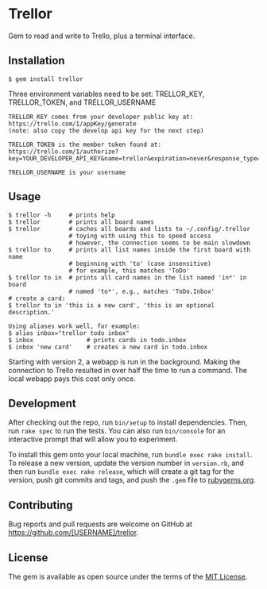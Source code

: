 # Trellor

Gem to read and write to Trello, plus a terminal interface.

## Installation

    $ gem install trellor

Three environment variables need to be set: TRELLOR_KEY, TRELLOR_TOKEN,
    and TRELLOR_USERNAME

    TRELLOR_KEY comes from your developer public key at:
    https://trello.com/1/appKey/generate
    (note: also copy the develop api key for the next step)

    TRELLOR_TOKEN is the member token found at:
    https://trello.com/1/authorize?key=YOUR_DEVELOPER_API_KEY&name=trellor&expiration=never&response_type=token&scope=read,write

    TRELLOR_USERNAME is your username

## Usage

    $ trellor -h     # prints help
    $ trellor        # prints all board names
    $ trellor        # caches all boards and lists to ~/.config/.trellor
                     # toying with using this to speed access
                     # however, the connection seems to be main slowdown
    $ trellor to     # prints all list names inside the first board with name
                     # beginning with 'to' (case insensitive)
                     # for example, this matches 'ToDo'
    $ trellor to in  # prints all card names in the list named 'in*' in board
                     # named 'to*', e.g., matches 'ToDo.Inbox'
    # create a card:
    $ trellor to in 'this is a new card', 'this is an optional description.'

    Using aliases work well, for example:
    $ alias inbox="trellor todo inbox"
    $ inbox               # prints cards in todo.inbox
    $ inbox 'new card'    # creates a new card in todo.inbox

Starting with version 2, a webapp is run in the background. Making the connection to
Trello resulted in over half the time to run a command. The local webapp pays
this cost only once.


## Development

After checking out the repo, run `bin/setup` to install dependencies. Then, run `rake spec` to run the tests. You can also run `bin/console` for an interactive prompt that will allow you to experiment.

To install this gem onto your local machine, run `bundle exec rake install`. To release a new version, update the version number in `version.rb`, and then run `bundle exec rake release`, which will create a git tag for the version, push git commits and tags, and push the `.gem` file to [rubygems.org](https://rubygems.org).

## Contributing

Bug reports and pull requests are welcome on GitHub at https://github.com/[USERNAME]/trellor.


## License

The gem is available as open source under the terms of the [MIT License](http://opensource.org/licenses/MIT).


